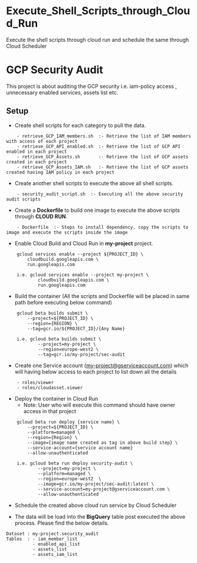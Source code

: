 # Execute_Shell_Scripts_through_Cloud_Run
Execute the shell scripts through cloud run and schedule the same through Cloud Scheduler


# GCP Security Audit

This project is about auditing the GCP security i.e. iam-policy access , unnecessary enabled services, assets list etc.

## Setup

- Create shell scripts for each category to pull the data.
```
    - retrieve_GCP_IAM_members.sh  :- Retrieve the list of IAM members with access of each project
    - retrieve_GCP_API_enabled.sh  :- Retrieve the list of GCP API enabled in each project
    - retrieve_GCP_Assets.sh       :- Retrieve the list of GCP assets created in each project
    - retrieve_GCP_Assets_IAM.sh   :- Retrieve the list of GCP assets created having IAM policy in each project
```
- Create another shell scripts to execute the above all shell scripts.
```
    - security_audit_script.sh  :- Executing all the above security audit scripts
```
- Create a **Dockerfile** to build one image to execute the above scripts through **CLOUD RUN**.
```
    - Dockerfile  :- Steps to install dependency, copy the scripts to image and execute the scripts inside the image
```
- Enable Cloud Build and Cloud Run in **my-project** project.
```
    gcloud services enable --project ${PROJECT_ID} \
        cloudbuild.googleapis.com \
        run.googleapis.com

    i.e. gcloud services enable --project my-project \
            cloudbuild.googleapis.com \
            run.googleapis.com
```
- Build the container (All the scripts and Dockerfile will be placed in same path before executing below command)
```
    gcloud beta builds submit \
        --project=${PROJECT_ID} \
        --region={REGION} \
        --tag=gcr.io/${PROJECT_ID}/{Any Name}

    i.e. gcloud beta builds submit \
            --project=my-project \
            --region=europe-west2 \
            --tag=gcr.io/my-project/sec-audit
```
- Create one Service account (my-project@gserviceaccount.com) which will having below access to each project to list down all the details
```
    - roles/viewer
    - roles/cloudasset.viewer
```
- Deploy the container in Cloud Run
    - Note: User who will execute this command should have owner access in that project 
```
    gcloud beta run deploy {service name} \
        --project=${PROJECT_ID} \
        --platform=managed \
        --region={Region} \
        --image={image name created as tag in above build step} \
        --service-account={service account name}
        --allow-unauthenticated

    i.e. gcloud beta run deploy security-audit \
            --project=my-project \
            --platform=managed \
            --region=europe-west2  \
            --image=gcr.io/my-project/sec-audit:latest \
            --service-account=my-project@gserviceaccount.com \
            --allow-unauthenticated
```
- Schedule the created above cloud run service by Cloud Scheduler

- The data will be load into the **BigQuery** table post executed the above process. Please find the below details.
```
Dataset : my-project.security_audit
Tables  : - iam_member_list
          - enabled_api_list
          - assets_list
          - assets_iam_list
```

